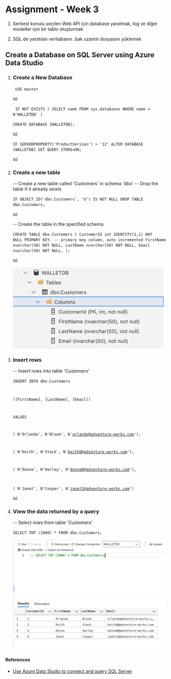 # Assignment - Week 3

1. Serbest konulu seçilen Web API için database yaratmak, log ve diğer modeller için bir tablo oluşturmak

2. SQL de yaratılan veritabanın .bak uzantılı dosyasını yüklemek

## Create a Database on SQL Server using Azure Data Studio

1. ### Create a New Database

   <code> USE master </code>

   <code>GO</code>

   <code> IF NOT EXISTS (
   SELECT name
   FROM sys.databases
   WHERE name = N'WALLETDB'
   )</code>

   <code>CREATE DATABASE [WALLETDB];</code>

   <code>GO</code>

   <code>IF SERVERPROPERTY('ProductVersion') > '12'
   ALTER DATABASE [WALLETDB] SET QUERY_STORE=ON;</code>

   <code>GO</code>

2. ### Create a new table

   -- Create a new table called 'Customers' in schema 'dbo'
   -- Drop the table if it already exists

   <code>IF OBJECT_ID('dbo.Customers', 'U') IS NOT NULL
   DROP TABLE dbo.Customers;</code>

   <code>GO</code>

   -- Create the table in the specified schema

   <code>CREATE TABLE dbo.Customers
   (
   CustomerId int IDENTITY(1,1) NOT NULL PRIMARY KEY, -- primary key column, auto incremented
   FirstName nvarchar(50) NOT NULL,
   LastName nvarchar(50) NOT NULL,
   Email nvarchar(50) NOT NULL,
   );</code>

   <code>GO</code>

   ![select](img/customers-table-columns.png)

3. ### Insert rows

   -- Insert rows into table 'Customers'

   <code>INSERT INTO dbo.Customers

   ([FirstName], [LastName], [Email])

   VALUES

   ( N'Orlando', N'Bloom', N'orlando@adventure-works.com'),

   ( N'Keith', N'Stack', N'keith0@adventure-works.com'),

   ( N'Donna', N'Harley', N'donna0@adventure-works.com'),

   ( N'Janet', N'Cooper', N'janet1@adventure-works.com')
   </code>

   <code>GO</code>

4. ### View the data returned by a query

   -- Select rows from table 'Customers'

   <code>SELECT TOP (1000) \* FROM dbo.Customers;</code>

   ![select](img/select-customers.png)

#### References

- [Use Azure Data Studio to connect and query SQL Server](https://docs.microsoft.com/en-us/sql/azure-data-studio/quickstart-sql-server?view=sql-server-ver15)
